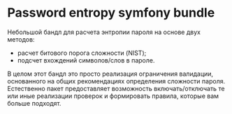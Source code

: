 # Password entropy symfony bundle

Небольшой бандл для расчета энтропии пароля на основе двух методов:
- расчет битового порога сложности (NIST);
- подсчет вхождений символов/слов в пароле.

В целом этот бандл это просто реализация ограничения валидации, основанного на общих рекомендациях определения сложности пароля. Естественно пакет предоставляет возможность включать/отключать те или иные реализации проверок и формировать правила, которые вам больше подходят.